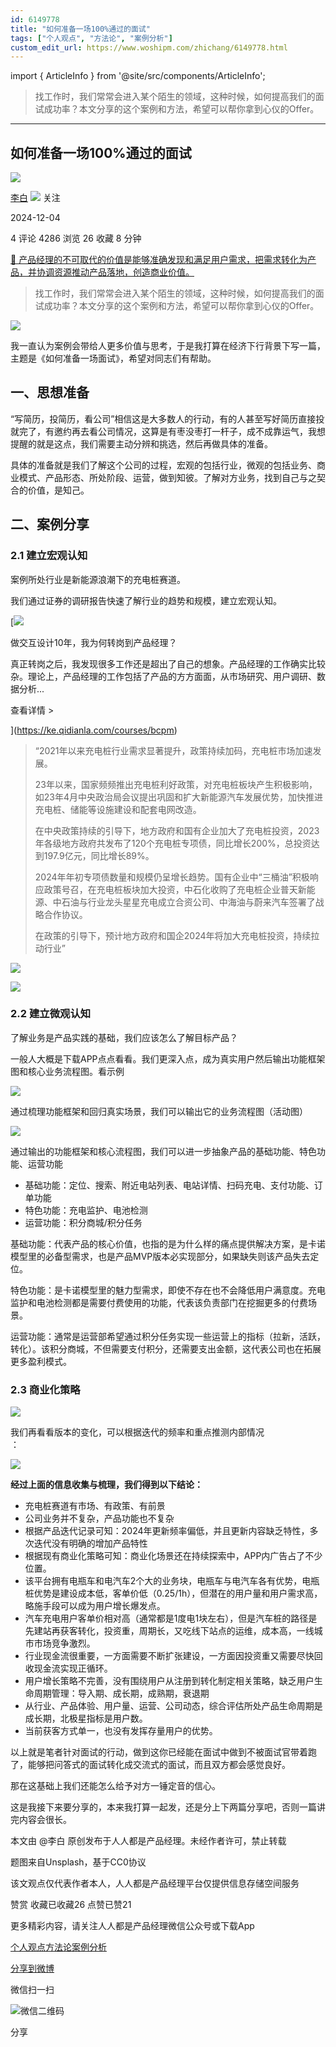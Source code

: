 ```yaml
---
id: 6149778
title: "如何准备一场100%通过的面试"
tags: ["个人观点", "方法论", "案例分析"]
custom_edit_url: https://www.woshipm.com/zhichang/6149778.html
---
```

import { ArticleInfo } from '@site/src/components/ArticleInfo';

<ArticleInfo
    author="李白"
    authorLink="https://www.woshipm.com/u/278970"
    published="2024-12-04"
    views={4286}
    comments={4}
    collects={26}
/>

> 找工作时，我们常常会进入某个陌生的领域，这种时候，如何提高我们的面试成功率？本文分享的这个案例和方法，希望可以帮你拿到心仪的Offer。

---

## 如何准备一场100%通过的面试

[![](https://static.woshipm.com/WX_U_201706_20170610174410_7750.jpg?imageView2/1/w/72/h/72/q/100)](https://www.woshipm.com/u/278970)

[李白](https://www.woshipm.com/u/278970) ![](https://static.woshipm.com/tag/1101_1@2x.png) 关注

2024-12-04

4 评论 4286 浏览 26 收藏 8 分钟

[🔗 产品经理的不可取代的价值是能够准确发现和满足用户需求，把需求转化为产品，并协调资源推动产品落地，创造商业价值。](https://ke.qidianla.com/courses/90pm)

> 找工作时，我们常常会进入某个陌生的领域，这种时候，如何提高我们的面试成功率？本文分享的这个案例和方法，希望可以帮你拿到心仪的Offer。

![](https://image.woshipm.com/2023/04/13/9c49cea2-d9df-11ed-8440-00163e0b5ff3.jpg)

我一直认为案例会带给人更多价值与思考，于是我打算在经济下行背景下写一篇，主题是《如何准备一场面试》，希望对同志们有帮助。

## 一、思想准备

“写简历，投简历，看公司”相信这是大多数人的行动，有的人甚至写好简历直接投就完了，有邀约再去看公司情况，这算是有枣没枣打一杆子，成不成靠运气，我想提醒的就是这点，我们需要主动分辨和挑选，然后再做具体的准备。

具体的准备就是我们了解这个公司的过程，宏观的包括行业，微观的包括业务、商业模式、产品形态、所处阶段、运营，做到知彼。了解对方业务，找到自己与之契合的价值，是知己。

## 二、案例分享

### 2.1 建立宏观认知

案例所处行业是新能源浪潮下的充电桩赛道。

我们通过证券的调研报告快速了解行业的趋势和规模，建立宏观认知。

[![](https://image.woshipm.com/2023/08/02/769bf6f4-30e6-11ee-b3cb-00163e0b5ff3.png)

做交互设计10年，我为何转岗到产品经理？

真正转岗之后，我发现很多工作还是超出了自己的想象。产品经理的工作确实比较杂。理论上，产品经理的工作包括了产品的方方面面，从市场研究、用户调研、数据分析...

查看详情 >

](https://ke.qidianla.com/courses/bcpm)

> “2021年以来充电桩行业需求显著提升，政策持续加码，充电桩市场加速发展。
> 
> 23年以来，国家频频推出充电桩利好政策，对充电桩板块产生积极影响，如23年4月中央政治局会议提出巩固和扩大新能源汽车发展优势，加快推进充电桩、储能等设施建设和配套电网改造。
> 
> 在中央政策持续的引导下，地方政府和国有企业加大了充电桩投资，2023年各级地方政府共发布了120个充电桩专项债，同比增长200%，总投资达到197.9亿元，同比增长89%。
> 
> 2024年年初专项债数量和规模仍呈增长趋势。国有企业中“三桶油”积极响应政策号召，在充电桩板块加大投资，中石化收购了充电桩企业普天新能源、中石油与行业龙头星星充电成立合资公司、中海油与蔚来汽车签署了战略合作协议。
> 
> 在政策的引导下，预计地方政府和国企2024年将加大充电桩投资，持续拉动行业”

![](https://image.woshipm.com/2024/12/03/cb683608-b186-11ef-96be-00163e0b5ff3.png)

![](https://image.woshipm.com/2024/12/03/0ad2cbfa-b187-11ef-8006-00163e0b5ff3.png)

### 2.2 建立微观认知

了解业务是产品实践的基础，我们应该怎么了解目标产品？

一般人大概是下载APP点点看看。我们更深入点，成为真实用户然后输出功能框架图和核心业务流程图。看示例

![](https://image.woshipm.com/2024/12/03/72e5334a-b187-11ef-8006-00163e0b5ff3.png)

通过梳理功能框架和回归真实场景，我们可以输出它的业务流程图（活动图）

![](https://image.woshipm.com/2024/12/03/9865beaa-b187-11ef-8006-00163e0b5ff3.jpg)

通过输出的功能框架和核心流程图，我们可以进一步抽象产品的基础功能、特色功能、运营功能

*   基础功能：定位、搜索、附近电站列表、电站详情、扫码充电、支付功能、订单功能
*   特色功能：充电监护、电池检测
*   运营功能：积分商城/积分任务

基础功能：代表产品的核心价值，也指的是为什么样的痛点提供解决方案，是卡诺模型里的必备型需求，也是产品MVP版本必实现部分，如果缺失则该产品失去定位。

特色功能：是卡诺模型里的魅力型需求，即使不存在也不会降低用户满意度。充电监护和电池检测都是需要付费使用的功能，代表该负责部门在挖掘更多的付费场景。

运营功能：通常是运营部希望通过积分任务实现一些运营上的指标（拉新，活跃，转化）。该积分商城，不但需要支付积分，还需要支出金额，这代表公司也在拓展更多盈利模式。

### 2.3 商业化策略

![](https://image.woshipm.com/2024/12/04/076889de-b20c-11ef-8006-00163e0b5ff3.png)

我们再看看版本的变化，可以根据迭代的频率和重点推测内部情况  
：

![](https://image.woshipm.com/2024/12/04/76ef23b2-b20c-11ef-97bf-00163e0b5ff3.png)

**经过上面的信息收集与梳理，我们得到以下结论：**

*   充电桩赛道有市场、有政策、有前景
*   公司业务并不复杂，产品功能也不复杂
*   根据产品迭代记录可知：2024年更新频率偏低，并且更新内容缺乏特性，多次迭代没有明确的增加产品特性
*   根据现有商业化策略可知：商业化场景还在持续探索中，APP内广告占了不少位置。
*   该平台拥有电瓶车和电汽车2个大的业务块，电瓶车与电汽车各有优势，电瓶桩优势是建设成本低，客单价低（0.25/1h），但潜在的用户量和用户需求高，略施手段可以成为用户增长爆发点。
*   汽车充电用户客单价相对高（通常都是1度电1块左右），但是汽车桩的路径是先建站再获客转化，投资重，周期长，又吃线下站点的运维，成本高，一线城市市场竞争激烈。
*   行业现金流很重要，一方面需要不断扩张建设，一方面因投资重又需要尽快回收现金流实现正循环。
*   用户增长策略不完善，没有围绕用户从注册到转化制定相关策略，缺乏用户生命周期管理：导入期、成长期，成熟期，衰退期
*   从行业、产品体验、用户量、运营、公司动态，综合评估所处产品生命周期是成长期，北极星指标是用户数。
*   当前获客方式单一，也没有发挥存量用户的优势。

以上就是笔者针对面试的行动，做到这你已经能在面试中做到不被面试官带着跑了，能够把问答式的面试转化成交流式的面试，而且双方都会感觉良好。

那在这基础上我们还能怎么给予对方一锤定音的信心。

这是我接下来要分享的，本来我打算一起发，还是分上下两篇分享吧，否则一篇讲完内容会很长。

本文由 @李白 原创发布于人人都是产品经理。未经作者许可，禁止转载

题图来自Unsplash，基于CC0协议

该文观点仅代表作者本人，人人都是产品经理平台仅提供信息存储空间服务

赞赏 收藏已收藏26 点赞已赞21

更多精彩内容，请关注人人都是产品经理微信公众号或下载App

[个人观点](https://www.woshipm.com/tag/%e4%b8%aa%e4%ba%ba%e8%a7%82%e7%82%b9)[方法论](https://www.woshipm.com/tag/%e6%96%b9%e6%b3%95%e8%ae%ba)[案例分析](https://www.woshipm.com/tag/%e6%a1%88%e4%be%8b%e5%88%86%e6%9e%90)

[分享到微博](https://service.weibo.com/share/share.php?appkey=2775287854&title=如何准备一场100%通过的面试&url=https://www.woshipm.com/zhichang/6149778.html&pic=https://image.woshipm.com/2023/04/13/9c49cea2-d9df-11ed-8440-00163e0b5ff3.jpg)

微信扫一扫

![微信二维码](https://api.pwmqr.com/qrcode/create/?url=https://www.woshipm.com/zhichang/6149778.html)

分享